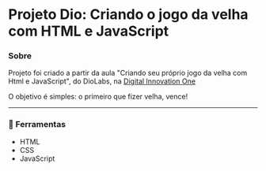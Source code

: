 # Projeto Dio: Criando o jogo da velha com HTML e JavaScript
### Sobre
Projeto foi criado a partir da aula "Criando seu próprio jogo da velha com Html e JavaScript", do DioLabs, na [Digital Innovation One](https://digitalinnovation.one/ "Digital Innovation One")

O objetivo é simples: o primeiro que fizer velha, vence!

---

### 🚀 Ferramentas
- HTML
- CSS
- JavaScript
